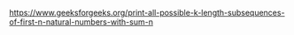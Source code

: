 https://www.geeksforgeeks.org/print-all-possible-k-length-subsequences-of-first-n-natural-numbers-with-sum-n